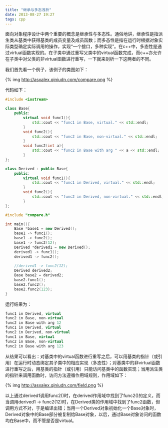 ```yaml
---
title: "继承与多态浅析"
date: 2013-08-27 19:27
tags: cpp
---
```

面向对象程序设计中两个重要的概念是继承性与多态性。通俗地讲，继承性是指派生类从基类中获得基类的成员变量及成员函数；而多态性是指在运行时根据对象实际类型确定实际调用的操作，实现“一个接口，多种实现”。在c++中，多态性是通过virtual函数实现的。在子类中通过重写父类中的virtual函数完成，而c++亦允许在子类中对父类的非virtual函数进行重写，一下就来剖析一下这两者的不同。<!--more-->

我们首先看一个例子，该例子的类图如下：

{% img http://asxalex.qiniudn.com/compare.png %}

代码如下：

```c++ compare.h
#include <iostream>

class Base{
    public:
        virtual void func1(){
            std::cout << "func1 in Base, virtual." << std::endl;
        }
        void func2(){
            std::cout << "func2 in Base, non-virtual." << std::endl;
        }
        void func2(int a){
            std::cout << "func2 in Base with arg " << a << std::endl;
        }
};

class Derived : public Base{
    public:
        virtual void func1(){
            std::cout << "func1 in Derived, virtual." << std::endl;
        }
        void func2(){
            std::cout << "func2 in Derived, non-virtual." << std::endl;
        }
};
```

```c++ compare.cpp
#include "compare.h"

int main(){
    Base *base1 = new Derived();
    base1 -> func1();
    base1 -> func2();
    base1 -> func2(12);
    Derived *derived1 = new Derived();
    derived1 -> func1();
    derived1 -> func2();
    
    //derived1 -> func2(12);
    Derived derived2;
    Base base2 = derived2;
    base2.func1();
    base2.func2();
    base2.func2(123);
}
```

运行结果为：

```c++ 
func1 in Derived, virtual
func2 in Base, non-virtual
func2 in Base with arg 12
func1 in Derived, virtual
func2 in Derived, non-virtual
func1 in Base, virtual
func2 in Base, non-virtual
func2 in Base with arg 123
```

从结果可以看出：对基类中的virtual函数进行重写之后，可以用基类的指针（或引用）在运行时动态绑定其子类中的相应实现（多态性）；对基类中的非virtual函数进行重写之后，用基类的指针（或引用）只能访问基类中的函数实现；当用派生类的指针来调用函数时，访问方法遵循作用域规则，作用域如下：

{% img http://asxalex.qiniudn.com/field.png %}

以上通过derived1调用func2()时，在derived作用域中找到了func2()的定义，而当调用derived1 -> func2(12)时，在Derived类的作用域中找到了func2函数，但调用方式不对，于是编译出错；当用一个Derived对象初始化一个Base对象时，Derived对象中的Base部分被复制给Base对象，以后，通过Base对象访问的函数均在Base中，而不管是否是virtual。
